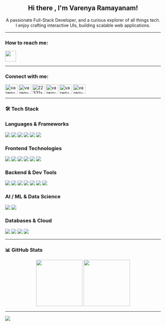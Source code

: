 <h2 align="center">Hi there , I'm Varenya Ramayanam!</h2>

<p align="center">
  A passionate Full-Stack Developer, and a curious explorer of all things tech. I enjoy crafting interactive UIs, building scalable web applications.
</p>

---


<h3 align="left">How to reach me:</h3>
 
 <a href="mailto:ramayanamvarenya@gmail.com" target="_blank">
    <img src="https://img.shields.io/static/v1?message=Gmail&logo=gmail&label=&color=D14836&logoColor=white&style=for-the-badge" height="35" />
</a>

 ---

<h3 align="left">Connect with me:</h3>
<p align="left">
<a href="https://linkedin.com/in/varenya-ramayanam-a357ba2ab/" target="blank"><img align="center" src="https://raw.githubusercontent.com/rahuldkjain/github-profile-readme-generator/master/src/images/icons/Social/linked-in-alt.svg" alt="varenya ramayanam" height="30" width="40" /></a>
<a href="https://instagram.com/varenya-r" target="blank"><img align="center" src="https://raw.githubusercontent.com/rahuldkjain/github-profile-readme-generator/master/src/images/icons/Social/instagram.svg" alt="varenya-r" height="30" width="40" /></a>
<a href="https://www.hackerrank.com/22331a05e7" target="blank"><img align="center" src="https://raw.githubusercontent.com/rahuldkjain/github-profile-readme-generator/master/src/images/icons/Social/hackerrank.svg" alt="22331a05e7" height="30" width="40" /></a>
<a href="https://www.leetcode.com/varenyaramayanam" target="blank"><img align="center" src="https://raw.githubusercontent.com/rahuldkjain/github-profile-readme-generator/master/src/images/icons/Social/leet-code.svg" alt="varenyaramayanam" height="30" width="40" /></a>
<a href="https://auth.geeksforgeeks.org/user/varenyaraj0mn" target="blank"><img align="center" src="https://raw.githubusercontent.com/rahuldkjain/github-profile-readme-generator/master/src/images/icons/Social/geeks-for-geeks.svg" alt="varenyaraj0mn" height="30" width="40" /></a>
<a href="https://www.codechef.com/users/varenyar" target="blank"><img align="center" src="https://cdn.jsdelivr.net/npm/simple-icons@3.1.0/icons/codechef.svg" alt="varenyar" height="30" width="40" /></a>
</p>

---

### 🛠️ Tech Stack

### Languages & Frameworks

<p>
  <img src="https://img.shields.io/badge/JavaScript-F7DF1E?style=for-the-badge&logo=javascript&logoColor=black" />
  <img src="https://img.shields.io/badge/TypeScript-3178C6?style=for-the-badge&logo=typescript&logoColor=white" />
  <img src="https://img.shields.io/badge/Python-3776AB?style=for-the-badge&logo=python&logoColor=white" />
  <img src="https://img.shields.io/badge/Java-007396?style=for-the-badge&logo=java&logoColor=white" />
  <img src="https://img.shields.io/badge/C-A8B9CC?style=for-the-badge&logo=c&logoColor=black" />
  <img src="https://img.shields.io/badge/C%23-239120?style=for-the-badge&logo=c-sharp&logoColor=white" />
</p>




###  Frontend Technologies

<p>
  <img src="https://img.shields.io/badge/React-61DAFB?style=for-the-badge&logo=react&logoColor=black" />
  <img src="https://img.shields.io/badge/Next.js-000000?style=for-the-badge&logo=nextdotjs&logoColor=white" />
  <img src="https://img.shields.io/badge/Redux-764ABC?style=for-the-badge&logo=redux&logoColor=white" />
  <img src="https://img.shields.io/badge/HTML5-E34F26?style=for-the-badge&logo=html5&logoColor=white" />
  <img src="https://img.shields.io/badge/CSS3-1572B6?style=for-the-badge&logo=css3&logoColor=white" />
  <img src="https://img.shields.io/badge/Bootstrap-7952B3?style=for-the-badge&logo=bootstrap&logoColor=white" />
</p>




### Backend & Dev Tools

<p>
  <img src="https://img.shields.io/badge/Node.js-339933?style=for-the-badge&logo=nodedotjs&logoColor=white" />
  <img src="https://img.shields.io/badge/Express.js-000000?style=for-the-badge&logo=express&logoColor=white" />
  <img src="https://img.shields.io/badge/NPM-CB3837?style=for-the-badge&logo=npm&logoColor=white" />
  <img src="https://img.shields.io/badge/Socket.io-010101?style=for-the-badge&logo=socket.io&logoColor=white" />
  <img src="https://img.shields.io/badge/Git-F05032?style=for-the-badge&logo=git&logoColor=white" />
  <img src="https://img.shields.io/badge/GitHub-181717?style=for-the-badge&logo=github&logoColor=white" />
  <img src="https://img.shields.io/badge/Docker-2496ED?style=for-the-badge&logo=docker&logoColor=white" />
</p>




### AI / ML & Data Science

<p>
  <img src="https://img.shields.io/badge/TensorFlow-FF6F00?style=for-the-badge&logo=tensorflow&logoColor=white" />
  <img src="https://img.shields.io/badge/OpenCV-5C3EE8?style=for-the-badge&logo=opencv&logoColor=white" />
</p>




###  Databases & Cloud

<p>
  <img src="https://img.shields.io/badge/Redis-DC382D?style=for-the-badge&logo=redis&logoColor=white" />
  <img src="https://img.shields.io/badge/PostgreSQL-336791?style=for-the-badge&logo=postgresql&logoColor=white" />
  <img src="https://img.shields.io/badge/Firebase-FFCA28?style=for-the-badge&logo=firebase&logoColor=black" />
  <img src="https://img.shields.io/badge/Google%20Cloud-4285F4?style=for-the-badge&logo=googlecloud&logoColor=white" />
</p>


---

### 📊 GitHub Stats

<div align="center">
  <img src="https://github-readme-stats.vercel.app/api?username=varenya-ramayanam&show_icons=true&count_private=true&theme=dracula" height="150" />
  <img src="https://github-readme-stats.vercel.app/api/top-langs?username=varenya-ramayanam&layout=compact&theme=dracula" height="150" />
</div>

---


<p align="left">
  <img src="https://visitor-badge.laobi.icu/badge?page_id=varenya-ramayanam.varenya-ramayanam&left_text=Profile%20Views" />
</p>
